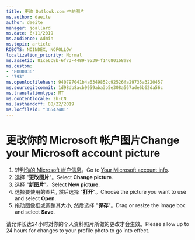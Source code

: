 ```yaml
---
title: 更改 Outlook.com 中的图片
ms.author: daeite
author: daeite
manager: joallard
ms.date: 6/11/2019
ms.audience: Admin
ms.topic: article
ROBOTS: NOINDEX, NOFOLLOW
localization_priority: Normal
ms.assetid: 81ce6c8b-6f73-4489-9539-f14680168a8e
ms.custom:
- "8000036"
- "793"
ms.openlocfilehash: 940797041b4a6349852c92526fa29735a3220457
ms.sourcegitcommit: 1d98db8acb9959aba3b5e308a567ade6b62da56c
ms.translationtype: MT
ms.contentlocale: zh-CN
ms.lasthandoff: 08/22/2019
ms.locfileid: "36547481"
---
```

# <a name="change-your-microsoft-account-picture"></a><span data-ttu-id="60541-102">更改你的 Microsoft 帐户图片</span><span class="sxs-lookup"><span data-stu-id="60541-102">Change your Microsoft account picture</span></span>

1. <span data-ttu-id="60541-103">转到[你的 Microsoft 帐户信息](https://go.microsoft.com/fwlink/p/?linkid=860841)。</span><span class="sxs-lookup"><span data-stu-id="60541-103">Go to [Your Microsoft account info](https://go.microsoft.com/fwlink/p/?linkid=860841).</span></span>
2. <span data-ttu-id="60541-104">选择 "**更改图片**"。</span><span class="sxs-lookup"><span data-stu-id="60541-104">Select **Change picture**.</span></span>
3. <span data-ttu-id="60541-105">选择 "**新图片**"。</span><span class="sxs-lookup"><span data-stu-id="60541-105">Select **New picture**.</span></span>
4. <span data-ttu-id="60541-106">选择要使用的图片, 然后选择 "**打开**"。</span><span class="sxs-lookup"><span data-stu-id="60541-106">Choose the picture you want to use and select **Open**.</span></span>
5. <span data-ttu-id="60541-107">拖动图像框或调整其大小, 然后选择 "**保存**"。</span><span class="sxs-lookup"><span data-stu-id="60541-107">Drag or resize the image box and select **Save**.</span></span>

<span data-ttu-id="60541-108">请允许长达24小时对你的个人资料照片所做的更改才会生效。</span><span class="sxs-lookup"><span data-stu-id="60541-108">Please allow up to 24 hours for changes to your profile photo to go into effect.</span></span>